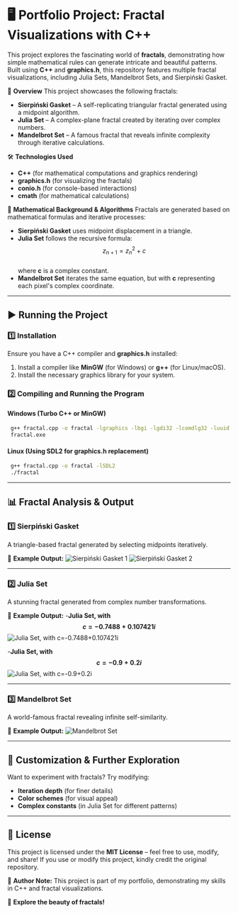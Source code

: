 # 🖥️ Portfolio Project: Fractal Visualizations with C++

This project explores the fascinating world of **fractals**, demonstrating how simple mathematical rules can generate intricate and beautiful patterns. Built using **C++** and **graphics.h**, this repository features multiple fractal visualizations, including Julia Sets, Mandelbrot Sets, and Sierpiński Gasket.

📌 **Overview**
This project showcases the following fractals:
- **Sierpiński Gasket** – A self-replicating triangular fractal generated using a midpoint algorithm.
- **Julia Set** – A complex-plane fractal created by iterating over complex numbers.
- **Mandelbrot Set** – A famous fractal that reveals infinite complexity through iterative calculations.

🛠 **Technologies Used**
- **C++** (for mathematical computations and graphics rendering)
- **graphics.h** (for visualizing the fractals)
- **conio.h** (for console-based interactions)
- **cmath** (for mathematical calculations)

📂 **Mathematical Background & Algorithms**
Fractals are generated based on mathematical formulas and iterative processes:
- **Sierpiński Gasket** uses midpoint displacement in a triangle.
- **Julia Set** follows the recursive formula:  
  $$z_{n+1} = z_n^2 + c$$  
  where **c** is a complex constant.
- **Mandelbrot Set** iterates the same equation, but with **c** representing each pixel's complex coordinate.

---

## ▶️ Running the Project
### 1️⃣ **Installation**
Ensure you have a C++ compiler and **graphics.h** installed:

1. Install a compiler like **MinGW** (for Windows) or **g++** (for Linux/macOS).
2. Install the necessary graphics library for your system.

### 2️⃣ **Compiling and Running the Program**
#### **Windows (Turbo C++ or MinGW)**
```bash
 g++ fractal.cpp -o fractal -lgraphics -lbgi -lgdi32 -lcomdlg32 -luuid -loleaut32 -lole32
 fractal.exe
```

#### **Linux (Using SDL2 for graphics.h replacement)**
```bash
 g++ fractal.cpp -o fractal -lSDL2
 ./fractal
```

---

## 📊 Fractal Analysis & Output

### 1️⃣ **Sierpiński Gasket**
A triangle-based fractal generated by selecting midpoints iteratively.

🎨 **Example Output:**
![Sierpiński Gasket 1](Sierpinski1_Output.png)
![Sierpiński Gasket 2](Sierpinski2_Output.png)

---

### 2️⃣ **Julia Set**
A stunning fractal generated from complex number transformations.

🎨 **Example Output:**
-**Julia Set, with $$c=-0.7488+0.107421i$$**
![Julia Set, with $$c=-0.7488+0.107421i$$](JuliaSet1_Output.png)

-**Julia Set, with $$c=-0.9+0.2i$$**
![Julia Set, with $$c=-0.9+0.2i$$](JuliaSet2_Output.png)

---

### 3️⃣ **Mandelbrot Set**
A world-famous fractal revealing infinite self-similarity.

🎨 **Example Output:**
![Mandelbrot Set](Mandelbrot_Output.png)

---

## 🎨 Customization & Further Exploration
Want to experiment with fractals? Try modifying:
- **Iteration depth** (for finer details)
- **Color schemes** (for visual appeal)
- **Complex constants** (in Julia Set for different patterns)

---

## 📜 License
This project is licensed under the **MIT License** – feel free to use, modify, and share! If you use or modify this project, kindly credit the original repository.

📢 **Author Note:** This project is part of my portfolio, demonstrating my skills in C++ and fractal visualizations.

🚀 **Explore the beauty of fractals!**
